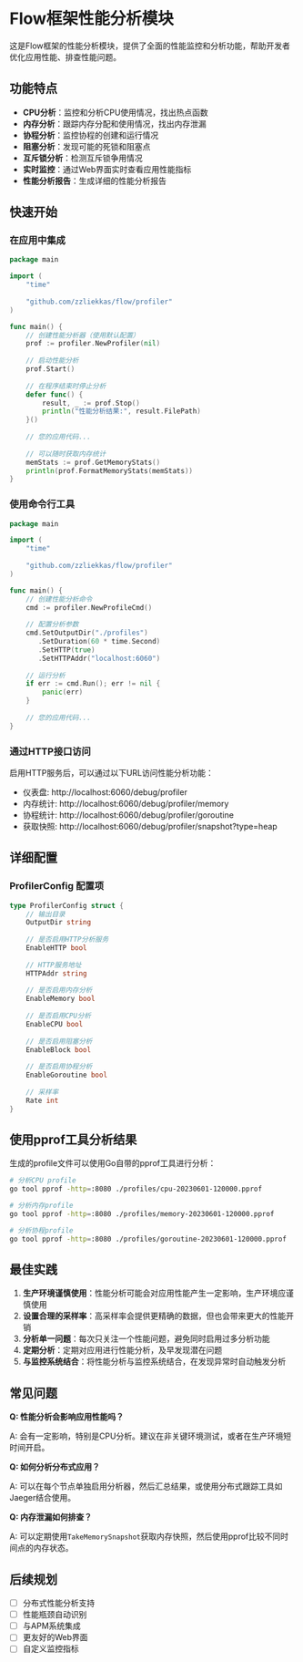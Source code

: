 # Flow框架性能分析模块

这是Flow框架的性能分析模块，提供了全面的性能监控和分析功能，帮助开发者优化应用性能、排查性能问题。

## 功能特点

- **CPU分析**：监控和分析CPU使用情况，找出热点函数
- **内存分析**：跟踪内存分配和使用情况，找出内存泄漏
- **协程分析**：监控协程的创建和运行情况
- **阻塞分析**：发现可能的死锁和阻塞点
- **互斥锁分析**：检测互斥锁争用情况
- **实时监控**：通过Web界面实时查看应用性能指标
- **性能分析报告**：生成详细的性能分析报告

## 快速开始

### 在应用中集成

```go
package main

import (
    "time"
    
    "github.com/zzliekkas/flow/profiler"
)

func main() {
    // 创建性能分析器（使用默认配置）
    prof := profiler.NewProfiler(nil)
    
    // 启动性能分析
    prof.Start()
    
    // 在程序结束时停止分析
    defer func() {
        result, _ := prof.Stop()
        println("性能分析结果:", result.FilePath)
    }()
    
    // 您的应用代码...
    
    // 可以随时获取内存统计
    memStats := prof.GetMemoryStats()
    println(prof.FormatMemoryStats(memStats))
}
```

### 使用命令行工具

```go
package main

import (
    "time"
    
    "github.com/zzliekkas/flow/profiler"
)

func main() {
    // 创建性能分析命令
    cmd := profiler.NewProfileCmd()
    
    // 配置分析参数
    cmd.SetOutputDir("./profiles")
       .SetDuration(60 * time.Second)
       .SetHTTP(true)
       .SetHTTPAddr("localhost:6060")
    
    // 运行分析
    if err := cmd.Run(); err != nil {
        panic(err)
    }
    
    // 您的应用代码...
}
```

### 通过HTTP接口访问

启用HTTP服务后，可以通过以下URL访问性能分析功能：

- 仪表盘: http://localhost:6060/debug/profiler
- 内存统计: http://localhost:6060/debug/profiler/memory
- 协程统计: http://localhost:6060/debug/profiler/goroutine
- 获取快照: http://localhost:6060/debug/profiler/snapshot?type=heap

## 详细配置

### ProfilerConfig 配置项

```go
type ProfilerConfig struct {
    // 输出目录
    OutputDir string
    
    // 是否启用HTTP分析服务
    EnableHTTP bool
    
    // HTTP服务地址
    HTTPAddr string
    
    // 是否启用内存分析
    EnableMemory bool
    
    // 是否启用CPU分析
    EnableCPU bool
    
    // 是否启用阻塞分析
    EnableBlock bool
    
    // 是否启用协程分析
    EnableGoroutine bool
    
    // 采样率
    Rate int
}
```

## 使用pprof工具分析结果

生成的profile文件可以使用Go自带的pprof工具进行分析：

```bash
# 分析CPU profile
go tool pprof -http=:8080 ./profiles/cpu-20230601-120000.pprof

# 分析内存profile
go tool pprof -http=:8080 ./profiles/memory-20230601-120000.pprof

# 分析协程profile
go tool pprof -http=:8080 ./profiles/goroutine-20230601-120000.pprof
```

## 最佳实践

1. **生产环境谨慎使用**：性能分析可能会对应用性能产生一定影响，生产环境应谨慎使用
2. **设置合理的采样率**：高采样率会提供更精确的数据，但也会带来更大的性能开销
3. **分析单一问题**：每次只关注一个性能问题，避免同时启用过多分析功能
4. **定期分析**：定期对应用进行性能分析，及早发现潜在问题
5. **与监控系统结合**：将性能分析与监控系统结合，在发现异常时自动触发分析

## 常见问题

**Q: 性能分析会影响应用性能吗？**

A: 会有一定影响，特别是CPU分析。建议在非关键环境测试，或者在生产环境短时间开启。

**Q: 如何分析分布式应用？**

A: 可以在每个节点单独启用分析器，然后汇总结果，或使用分布式跟踪工具如Jaeger结合使用。

**Q: 内存泄漏如何排查？**

A: 可以定期使用`TakeMemorySnapshot`获取内存快照，然后使用pprof比较不同时间点的内存状态。

## 后续规划

- [ ] 分布式性能分析支持
- [ ] 性能瓶颈自动识别
- [ ] 与APM系统集成
- [ ] 更友好的Web界面
- [ ] 自定义监控指标 